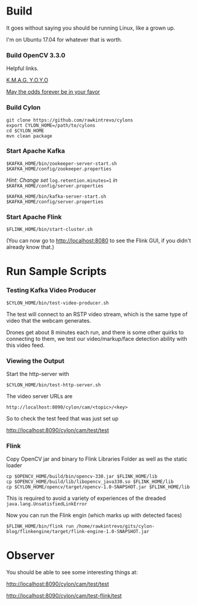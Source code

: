 
# Build

It goes without saying you should be running Linux, like a grown up. 

I'm on Ubuntu 17.04 for whatever that is worth.

### Build OpenCV 3.3.0

Helpful links.

[K.M.A.G. Y.O.Y.O](http://www.urbandictionary.com/define.php?term=KMAG%20YOYO)

[May the odds forever be in your favor](http://opencv-java-tutorials.readthedocs.io/en/latest/01-installing-opencv-for-java.html)

### Build Cylon

	git clone https://github.com/rawkintrevo/cylons
	export CYLON_HOME=/path/to/cylons
	cd $CYLON_HOME
	mvn clean package

### Start Apache Kafka 

`$KAFKA_HOME/bin/zookeeper-server-start.sh $KAFKA_HOME/config/zookeeper.properties`

*Hint: Change set* `log.retention.minutes=1` *in* `$KAFKA_HOME/config/server.properties` 

`$KAFKA_HOME/bin/kafka-server-start.sh $KAFKA_HOME/config/server.properties`


### Start Apache Flink

`$FLINK_HOME/bin/start-cluster.sh`

(You can now go to [http://localhost:8080](http://localhost:8080) to see the Flink GUI, if you didn't already know that.)

# Run Sample Scripts

### Testing Kafka Video Producer

`$CYLON_HOME/bin/test-video-producer.sh`

The test will connect to an RSTP video stream, which is the same type of video that the webcam generates.

Drones get about 8 minutes each run, and there is some other quirks to connecting to them, we test our video/markup/face
 detection ability with this video feed.
 
### Viewing the Output

Start the http-server with 

`$CYLON_HOME/bin/test-http-server.sh`

The video server URLs are 

`http://localhost:8090/cylon/cam/<topic>/<key>`

So to check the test feed that was just set up

[http://localhost:8090/cylon/cam/test/test](http://localhost:8090/cylon/cam/test/test)

### Flink

Copy OpenCV jar and binary to Flink Libraries Folder as well as the static loader

	cp $OPENCV_HOME/build/bin/opencv-330.jar $FLINK_HOME/lib
	cp $OPENCV_HOME/build/lib/libopencv_java330.so $FLINK_HOME/lib
	cp $CYLON_HOME/opencv/target/opencv-1.0-SNAPSHOT.jar $FLINK_HOME/lib

	
This is required to avoid a variety of experiences of the dreaded
`java.lang.UnsatisfiedLinkError`
	
Now you can run the Flink engin (which marks up with detected faces)

`$FLINK_HOME/bin/flink run /home/rawkintrevo/gits/cylon-blog/flinkengine/target/flink-engine-1.0-SNAPSHOT.jar`

# Observer

You should be able to see some interesting things at:

[http://localhost:8090/cylon/cam/test/test](http://localhost:8090/cylon/cam/test/test)

[http://localhost:8090/cylon/cam/test-flink/test](http://localhost:8090/cylon/cam/test-flink/test)

